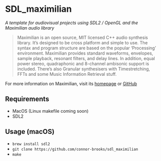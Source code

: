 # SDL_maximilian
*A template for audiovisual projects using SDL2 / OpenGL and the Maximilian audio  library*

> Maximilian is an open source, MIT licensed C++ audio synthesis library. It’s designed to be cross platform and simple to use. The syntax and program structure are based on the popular ‘Processing’ environment. Maximilian provides standard waveforms, envelopes, sample playback, resonant filters, and delay lines. In addition, equal power stereo, quadraphonic and 8-channel ambisonic support is included. There’s also Granular synthesisers with Timestretching, FFTs and some Music Information Retrieval stuff.

For more information on Maximilian, visit its [homepage](http://maximilian.strangeloop.co.uk) or [GitHub](https://github.com/micknoise/Maximilian)

## Requirements
* MacOS (Linux makefile coming soon)
* SDL2 

## Usage (macOS)
* `brew install sdl2`
* `git clone https://github.com/connor-brooks/sdl_maximilian`
* `make`


